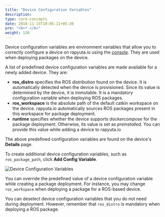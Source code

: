 ```yaml
---
title: "Device Configuration Variables"
description:
type: core-concepts
date: 2018-11-15T10:05:11+05:30
pre: "<b>* </b>"
weight: 120
---
```

Device configuration variables are environment variables that allow you to
correctly configure a device on rapyuta.io using the [console](https://closed-beta.rapyuta.io).
They are used when deploying packages on the device.

A list of predefined device configuration variables are made available for a
newly added device. They are:

* **ros_distro** specifies the ROS distribution found on the device. It is
automatically detected when the device is provisioned. Since its value is
determined by the device, it is immutable. It is a mandatory configuration
variable when deploying ROS packages.
* **ros_workspace** is the absolute path of the default catkin workspace on the
device. rapyuta.io automatically sources ROS packages present in this workspace
for package deployment.
* **runtime** specifies whether the device supports _dockercompose_ for the package
deployment. Otherwise, its value is set as _preinstalled_. You can provide this
value while adding a device to rapyuta.io

The above predefined configuration variables are found on the device's
**Details** page.

To create additional device configuration variables, such as `ros_package_path`,
click **Add Config Variable**.

![Device Configuration Variables](/images/core-concepts/device-management/add-device-config-var.png?classes=border)

You can override the predefined value of a device configuration variable while
creating a package deployment. For instance, you may change `ros_workspace`
when deploying a package for a ROS-based device.

You can deselect device configuration variables that you do not need during
deployment. However, remember that `ros_distro` is mandatory when deploying a
ROS package.
